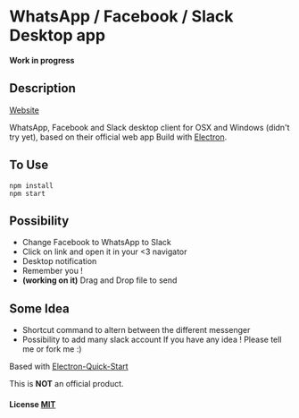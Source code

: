 # WhatsApp / Facebook / Slack Desktop app

**Work in progress**

## Description

[Website](http://ale-batt.github.io/multi_messenger)

WhatsApp, Facebook and Slack desktop client for OSX and Windows (didn't try yet), based on their official web app Build with [Electron](http://electron.atom.io/).  


## To Use

```
npm install
npm start
```
## Possibility

- Change Facebook to WhatsApp to Slack
- Click on link and open it in your <3 navigator
- Desktop notification
- Remember you !
- **(working on it)** Drag and Drop file to send

## Some Idea
- Shortcut command to altern between the different messenger
- Possibility to add many slack account
If you have any idea ! Please tell me or fork me :)

Based with [Electron-Quick-Start](https://github.com/atom/electron-quick-start)

This is **NOT** an official product.

#### License [MIT](LICENSE.md)
